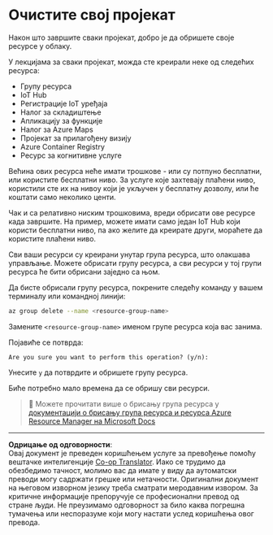 <!--
CO_OP_TRANSLATOR_METADATA:
{
  "original_hash": "5a94fbab1ba737e9bd6cc6c64f114fa0",
  "translation_date": "2025-08-28T12:01:07+00:00",
  "source_file": "clean-up.md",
  "language_code": "sr"
}
-->
# Очистите свој пројекат

Након што завршите сваки пројекат, добро је да обришете своје ресурсе у облаку.

У лекцијама за сваки пројекат, можда сте креирали неке од следећих ресурса:

* Групу ресурса
* IoT Hub
* Регистрације IoT уређаја
* Налог за складиштење
* Апликацију за функције
* Налог за Azure Maps
* Пројекат за прилагођену визију
* Azure Container Registry
* Ресурс за когнитивне услуге

Већина ових ресурса неће имати трошкове - или су потпуно бесплатни, или користите бесплатни ниво. За услуге које захтевају плаћени ниво, користили сте их на нивоу који је укључен у бесплатну дозволу, или ће коштати само неколико центи.

Чак и са релативно ниским трошковима, вреди обрисати ове ресурсе када завршите. На пример, можете имати само један IoT Hub који користи бесплатни ниво, па ако желите да креирате други, мораћете да користите плаћени ниво.

Сви ваши ресурси су креирани унутар група ресурса, што олакшава управљање. Можете обрисати групу ресурса, а сви ресурси у тој групи ресурса ће бити обрисани заједно са њом.

Да бисте обрисали групу ресурса, покрените следећу команду у вашем терминалу или командној линији:

```sh
az group delete --name <resource-group-name>
```

Замените `<resource-group-name>` именом групе ресурса која вас занима.

Појавиће се потврда:

```output
Are you sure you want to perform this operation? (y/n): 
```

Унесите `y` да потврдите и обришете групу ресурса.

Биће потребно мало времена да се обришу сви ресурси.

> 💁 Можете прочитати више о брисању група ресурса у [документацији о брисању група ресурса и ресурса Azure Resource Manager на Microsoft Docs](https://docs.microsoft.com/azure/azure-resource-manager/management/delete-resource-group?WT.mc_id=academic-17441-jabenn&tabs=azure-cli)

---

**Одрицање од одговорности**:  
Овај документ је преведен коришћењем услуге за превођење помоћу вештачке интелигенције [Co-op Translator](https://github.com/Azure/co-op-translator). Иако се трудимо да обезбедимо тачност, молимо вас да имате у виду да аутоматски преводи могу садржати грешке или нетачности. Оригинални документ на његовом изворном језику треба сматрати меродавним извором. За критичне информације препоручује се професионални превод од стране људи. Не преузимамо одговорност за било каква погрешна тумачења или неспоразуме који могу настати услед коришћења овог превода.